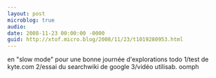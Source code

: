 ```yaml
---
layout: post
microblog: true
audio: 
date: 2008-11-23 00:00:00 -0000
guid: http://xtof.micro.blog/2008/11/23/t1019280953.html
---
```

en "slow mode" pour une bonne journée d'explorations todo 1/test de kyte.com 2/essai du searchwiki de google 3/vidéo utilisab. oomph
